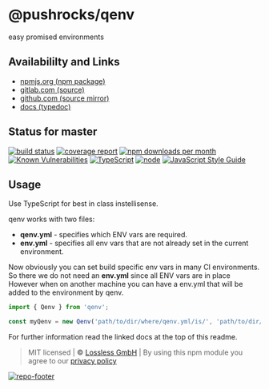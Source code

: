 # @pushrocks/qenv
easy promised environments

## Availabililty and Links
* [npmjs.org (npm package)](https://www.npmjs.com/package/@pushrocks/qenv)
* [gitlab.com (source)](https://gitlab.com/pushrocks/qenv)
* [github.com (source mirror)](https://github.com/pushrocks/qenv)
* [docs (typedoc)](https://pushrocks.gitlab.io/qenv/)

## Status for master
[![build status](https://gitlab.com/pushrocks/qenv/badges/master/build.svg)](https://gitlab.com/pushrocks/qenv/commits/master)
[![coverage report](https://gitlab.com/pushrocks/qenv/badges/master/coverage.svg)](https://gitlab.com/pushrocks/qenv/commits/master)
[![npm downloads per month](https://img.shields.io/npm/dm/@pushrocks/qenv.svg)](https://www.npmjs.com/package/@pushrocks/qenv)
[![Known Vulnerabilities](https://snyk.io/test/npm/@pushrocks/qenv/badge.svg)](https://snyk.io/test/npm/@pushrocks/qenv)
[![TypeScript](https://img.shields.io/badge/TypeScript->=%203.x-blue.svg)](https://nodejs.org/dist/latest-v10.x/docs/api/)
[![node](https://img.shields.io/badge/node->=%2010.x.x-blue.svg)](https://nodejs.org/dist/latest-v10.x/docs/api/)
[![JavaScript Style Guide](https://img.shields.io/badge/code%20style-prettier-ff69b4.svg)](https://prettier.io/)

## Usage

Use TypeScript for best in class instellisense.

qenv works with two files:

- **qenv.yml** - specifies which ENV vars are required.
- **env.yml** - specifies all env vars that are not already set in the current environment.

Now obviously you can set build specific env vars in many CI environments.
So there we do not need an **env.yml** since all ENV vars are in place
However when on another machine you can have a env.yml that will be added to the environment by qenv.

```javascript
import { Qenv } from 'qenv';

const myQenv = new Qenv('path/to/dir/where/qenv.yml/is/', 'path/to/dir/where/env.yml/is(');
```

For further information read the linked docs at the top of this readme.

> MIT licensed | **&copy;** [Lossless GmbH](https://lossless.gmbh)
| By using this npm module you agree to our [privacy policy](https://lossless.gmbH/privacy)

[![repo-footer](https://lossless.gitlab.io/publicrelations/repofooter.svg)](https://maintainedby.lossless.com)
